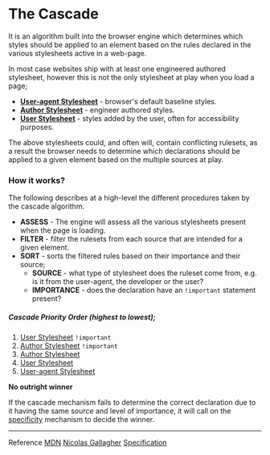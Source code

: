 # The Cascade

It is an algorithm built into the browser engine which determines which styles should be applied to an element based on the rules declared in the various stylesheets active in a web-page.

In most case websites ship with at least one engineered authored stylesheet, however this is not the only stylesheet at play when you load a page;

- **[User-agent Stylesheet](../types-of-stylesheets/user-agent)** - browser's default baseline styles.
- **[Author Stylesheet](../types-of-stylesheets/author)** - engineer authored styles.
- **[User Stylesheet](../types-of-stylesheets/user)** - styles added by the user, often for accessibility purposes.

The above stylesheets could, and often will, contain conflicting rulesets, as a result the browser needs to determine which declarations should be applied to a given element based on the multiple sources at play.

### **How it works**?

The following describes at a high-level the different procedures taken by the cascade algorithm.

- **ASSESS** - The engine will assess all the various stylesheets present when the page is loading.
- **FILTER** - filter the rulesets from each source that are intended for a given element.
- **SORT** - sorts the filtered rules based on their importance and their source;
  - **SOURCE** - what type of stylesheet does the ruleset come from, e.g. is it from the user-agent, the developer or the user?
  - **IMPORTANCE** - does the declaration have an `!important` statement present?

##### **Cascade Priority Order** (highest to lowest);

1. [User Stylesheet](../types-of-stylesheets/user) `!important`
2. [Author Stylesheet](../types-of-stylesheets/author) `!important`
3. [Author Stylesheet](../types-of-stylesheets/author)
4. [User Stylesheet](../types-of-stylesheets/user)
5. [User-agent Stylesheet](../types-of-stylesheets/user-agent)

**No outright winner**

If the cascade mechanism fails to determine the correct declaration due to it having the same source and level of importance, it will call on the [specificity](../specificity) mechanism to decide the winner.

---

Reference
[MDN](https://developer.mozilla.org/en-US/docs/Web/CSS/Cascade)
[Nicolas Gallagher](http://nicolasgallagher.com/css-cascade-specificity-inheritance/)
[Specification](https://www.w3.org/TR/CSS2/cascade.html)
